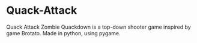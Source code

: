 # Quack-Attack
Quack Attack Zombie Quackdown is a top-down shooter game inspired by game Brotato. Made in python, using pygame.
